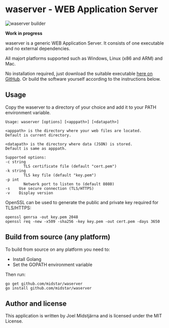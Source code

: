 # waserver - WEB Application Server
![waserver builder](https://github.com/midstar/waserver/actions/workflows/build.yml/badge.svg)

**Work in progress**

waserver is a generic WEB Application Server. It consists of one executable 
and no external dependencies.

All majort platforms supported such as Windows, Linux (x86 and ARM)
and Mac.

No installation required, just download the suitable executable 
[here on GitHub](https://github.com/midstar/waserver/releases). Or build
the software yourself according to the instructions below.

## Usage

Copy the waserver to a directory of your choice and add it to your PATH
environment variable.

    Usage: waserver [options] [<apppath>] [<datapath>]

    <apppath> is the directory where your web files are located.
    Default is current directory.

    <datapath> is the directory where data (JSON) is stored.
    Default is same as apppath.

    Supported options:
    -c string
            TLS certificate file (default "cert.pem")
    -k string
            TLS key file (default "key.pem")
    -p int
            Network port to listen to (default 8080)
    -s    Use secure connection (TLS/HTTPS)
    -v    Display version

OpenSSL can be used to generate the public and private key required for TLS/HTTPS:

    openssl genrsa -out key.pem 2048
    openssl req -new -x509 -sha256 -key key.pem -out cert.pem -days 3650

## Build from source (any platform)

To build from source on any platform you need to:

* Install Golang 
* Set the GOPATH environment variable

Then run:

    go get github.com/midstar/waserver
    go install github.com/midstar/waserver


## Author and license

This application is written by Joel Midstjärna and is licensed under the MIT License.